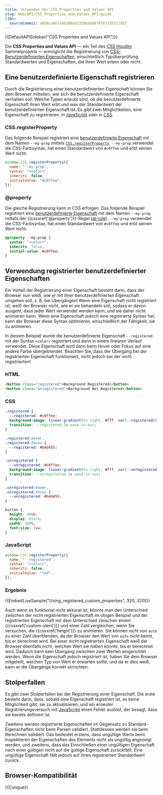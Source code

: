 ```yaml
---
title: Verwenden der CSS Properties and Values API
slug: Web/API/CSS_Properties_and_Values_API/guide
l10n:
  sourceCommit: a850ca867a8b380a53320bab6870fb7335f22d52
---
```


{{DefaultAPISidebar("CSS Properties and Values API")}}

Die **CSS Properties and Values API** — ein Teil des [CSS Houdini](/de/docs/Web/API/Houdini_APIs) Sammelprojekts — ermöglicht die Registrierung von [CSS-Benutzerdefinierten Eigenschaften](/de/docs/Web/CSS/--*), einschließlich Typüberprüfung, Standardwerten und Eigenschaften, die ihren Wert erben oder nicht.

## Eine benutzerdefinierte Eigenschaft registrieren

Durch die Registrierung einer benutzerdefinierten Eigenschaft können Sie dem Browser mitteilen, wie sich die benutzerdefinierte Eigenschaft verhalten soll: Welche Typen erlaubt sind, ob die benutzerdefinierte Eigenschaft ihren Wert erbt und was der Standardwert der benutzerdefinierten Eigenschaft ist. Es gibt zwei Möglichkeiten, eine Eigenschaft zu registrieren: in [JavaScript](/de/docs/Web/JavaScript) oder in [CSS](/de/docs/Web/CSS).

### CSS.registerProperty

Das folgende Beispiel registriert eine [benutzerdefinierte Eigenschaft](/de/docs/Web/CSS/--*) mit dem Namen `--my-prop` mittels [`CSS.registerProperty`](/de/docs/Web/API/CSS/registerProperty_static). `--my-prop` verwendet die CSS-Farbsyntax, hat einen Standardwert von `#c0ffee` und erbt seinen Wert nicht:

```js
window.CSS.registerProperty({
  name: "--my-prop",
  syntax: "<color>",
  inherits: false,
  initialValue: "#c0ffee",
});
```

### @property

Die gleiche Registrierung kann in CSS erfolgen. Das folgende Beispiel registriert eine [benutzerdefinierte Eigenschaft](/de/docs/Web/CSS/--*) mit dem Namen `--my-prop` mittels der {{cssxref('@property')}}-Regel ([at-rule](/de/docs/Web/CSS/CSS_syntax/At-rule)). `--my-prop` verwendet die CSS-Farbsyntax, hat einen Standardwert von `#c0ffee` und erbt seinen Wert nicht:

```css
@property --my-prop {
  syntax: "<color>";
  inherits: false;
  initial-value: #c0ffee;
}
```

## Verwendung registrierter benutzerdefinierter Eigenschaften

Ein Vorteil der Registrierung einer Eigenschaft besteht darin, dass der Browser nun weiß, wie er mit Ihrer benutzerdefinierten Eigenschaft umgehen soll, z. B. bei Übergängen! Wenn eine Eigenschaft nicht registriert ist, weiß der Browser nicht, wie er sie behandeln soll, sodass er davon ausgeht, dass jeder Wert verwendet werden kann, und sie daher nicht animieren kann. Wenn eine Eigenschaft jedoch eine registrierte Syntax hat, kann der Browser diese Syntax optimieren, einschließlich der Fähigkeit, sie zu animieren.

In diesem Beispiel wurde die benutzerdefinierte Eigenschaft `--registered` mit der Syntax `<color>` registriert und dann in einem linearen Verlauf verwendet. Diese Eigenschaft wird dann beim Hover oder Fokus auf eine andere Farbe übergeblendet. Beachten Sie, dass der Übergang bei der registrierten Eigenschaft funktioniert, nicht jedoch bei der nicht registrierten!

### HTML

```html
<button class="registered">Background Registered</button>
<button class="unregistered">Background Not Registered</button>
```

### CSS

```css
.registered {
  --registered: #c0ffee;
  background-image: linear-gradient(to right, #fff, var(--registered));
  transition: --registered 1s ease-in-out;
}

.registered:hover,
.registered:focus {
  --registered: #b4d455;
}

.unregistered {
  --unregistered: #c0ffee;
  background-image: linear-gradient(to right, #fff, var(--unregistered));
  transition: --unregistered 1s ease-in-out;
}

.unregistered:hover,
.unregistered:focus {
  --unregistered: #b4d455;
}

button {
  height: 40vh;
  display: block;
  width: 100%;
  font-size: 3vw;
}
```

### JavaScript

```js
window.CSS.registerProperty({
  name: "--registered",
  syntax: "<color>",
  inherits: false,
  initialValue: "red",
});
```

### Ergebnis

{{EmbedLiveSample("Using_registered_custom_properties", 320, 320)}}

Auch wenn es funktional nicht akkurat ist, könnte man den Unterschied zwischen der nicht registrierten Eigenschaft im obigen Beispiel und der registrierten Eigenschaft mit dem Unterschied zwischen einem {{cssxref('custom-ident')}} und einer Zahl vergleichen, wenn Sie versuchen, die {{cssxref('height')}} zu animieren. Sie können nicht von `auto` zu einer Zahl überblenden, da der Browser den Wert von `auto` nicht kennt, bis er berechnet wird. Bei einer nicht registrierten Eigenschaft weiß der Browser ebenfalls nicht, welchen Wert sie _haben könnte_, bis er berechnet wird. Dadurch kann kein Übergang zwischen zwei Werten eingerichtet werden. Wenn die Eigenschaft jedoch registriert ist, haben Sie dem Browser mitgeteilt, welchen Typ von Wert er erwarten sollte, und da er dies weiß, kann er die Übergänge korrekt einrichten.

## Stolperfallen

Es gibt zwei Stolperfallen bei der Registrierung einer Eigenschaft. Die erste besteht darin, dass, sobald eine Eigenschaft registriert ist, es keine Möglichkeit gibt, sie zu aktualisieren, und ein erneuter Registrierungsversuch mit [JavaScript](/de/docs/Web/JavaScript) einen Fehler auslöst, der besagt, dass sie bereits definiert ist.

Zweitens werden registrierte Eigenschaften im Gegensatz zu Standard-Eigenschaften nicht beim Parsen validiert. Stattdessen werden sie beim Berechnen validiert. Das bedeutet erstens, dass ungültige Werte beim Inspektieren der Eigenschaften des Elements nicht als ungültig angezeigt werden, und zweitens, dass das Einschließen einer ungültigen Eigenschaft nach einer gültigen nicht auf die gültige Eigenschaft zurückfällt. Eine ungültige Eigenschaft fällt jedoch auf ihren registrierten Standardwert zurück.

## Browser-Kompatibilität

{{Compat}}
